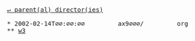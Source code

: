 <pre>
  <a href="../../../../">&#x21b5; parent(al) director(ies)</a>
  
  * 2002-02-14T∅∅:∅∅:∅∅&#x0009;&#x0009;ax9∅∅∅/&#x0009;&#x0009;org
  ** <a href="w3">w3</a>
</pre>

